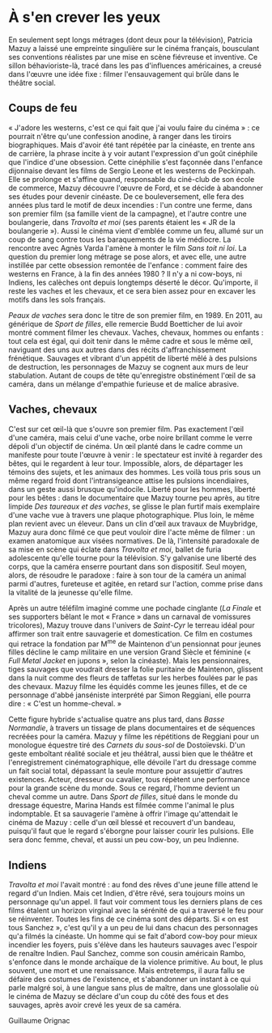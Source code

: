 # À s'en crever les yeux

En seulement sept longs métrages (dont deux pour la télévision), Patricia Mazuy a laissé une empreinte singulière sur le cinéma français, bousculant ses conventions réalistes par une mise en scène fiévreuse et inventive. Ce sillon béhavioriste-là, tracé dans les pas d'influences américaines, a creusé dans l'œuvre une idée fixe : filmer l'ensauvagement qui brûle dans le théâtre social.

## Coups de feu

« J'adore les westerns, c'est ce qui fait que j'ai voulu faire du cinéma » : ce pourrait n'être qu'une confession anodine, à ranger dans les tiroirs biographiques. Mais d'avoir été tant répétée par la cinéaste, en trente ans de carrière, la phrase incite à y voir autant l'expression d'un goût cinéphile que l'indice d'une obsession. Cette cinéphilie s'est façonnée dans l'enfance dijonnaise devant les films de Sergio Leone et les westerns de Peckinpah. Elle se prolonge et s'affine quand, responsable du ciné-club de son école de commerce, Mazuy découvre l'œuvre de Ford, et se décide à abandonner ses études pour devenir cinéaste. De ce bouleversement, elle fera des années plus tard le motif de deux incendies : l'un contre une ferme, dans son premier film (sa famille vient de la campagne), et l'autre contre une boulangerie, dans _Travolta et moi_ (ses parents étaient les « JR de la boulangerie »). Aussi le cinéma vient d'emblée comme un feu, allumé sur un coup de sang contre tous les baraquements de la vie médiocre. La rencontre avec Agnès Varda l'amène à monter le film _Sans toit ni loi_. La question du premier long métrage se pose alors, et avec elle, une autre instillée par cette obsession remontée de l'enfance : comment faire des westerns en France, à la fin des années 1980 ? Il n'y a ni cow-boys, ni Indiens, les calèches ont depuis longtemps déserté le décor. Qu'importe, il reste les vaches et les chevaux, et ce sera bien assez pour en excaver les motifs dans les sols français.

_Peaux de vaches_ sera donc le titre de son premier film, en 1989. En 2011, au générique de _Sport de filles_, elle remercie Budd Boetticher de lui avoir montré comment filmer les chevaux. Vaches, chevaux, hommes ou enfants : tout cela est égal, qui doit tenir dans le même cadre et sous le même œil, naviguant des uns aux autres dans des récits d'affranchissement frénétique. Sauvages et vibrant d'un appétit de liberté mêlé à des pulsions de destruction, les personnages de Mazuy se cognent aux murs de leur stabulation. Autant de coups de tête qu'enregistre obstinément l'œil de sa caméra, dans un mélange d'empathie furieuse et de malice abrasive.

## Vaches, chevaux

C'est sur cet œil-là que s'ouvre son premier film. Pas exactement l'œil d'une caméra, mais celui d'une vache, orbe noire brillant comme le verre dépoli d'un objectif de cinéma. Un œil planté dans le cadre comme un manifeste pour toute l'œuvre à venir : le spectateur est invité à regarder des bêtes, qui le regardent à leur tour. Impossible, alors, de départager les témoins des sujets, et les animaux des hommes. Les voilà tous pris sous un même regard froid dont l'intransigeance attise les pulsions incendiaires, dans un geste aussi brusque qu'indocile. Liberté pour les hommes, liberté pour les bêtes : dans le documentaire que Mazuy tourne peu après, au titre limpide _Des taureaux et des vaches_, se glisse le plan furtif mais exemplaire d'une vache vue à travers une plaque photographique. Plus loin, le même plan revient avec un éleveur. Dans un clin d'œil aux travaux de Muybridge, Mazuy aura donc filmé ce que peut vouloir dire l'acte même de filmer : un examen anatomique aux visées normatives. De là, l'intensité paradoxale de sa mise en scène qui éclate dans _Travolta et moi_, ballet de furia adolescente qu'elle tourne pour la télévision. S'y galvanise une liberté des corps, que la caméra enserre pourtant dans son dispositif. Seul moyen, alors, de résoudre le paradoxe : faire à son tour de la caméra un animal parmi d'autres, fureteuse et agitée, en retard sur l'action, comme prise dans la vitalité de la jeunesse qu'elle filme.

Après un autre téléfilm imaginé comme une pochade cinglante (_La Finale_ et ses supporters bêlant le mot « France » dans un carnaval de vomissures tricolores), Mazuy trouve dans l'univers de _Saint-Cyr_ le terreau idéal pour affirmer son trait entre sauvagerie et domestication. Ce film en costumes qui retrace la fondation par M<sup>me</sup> de Maintenon d'un pensionnat pour jeunes filles décline le camp militaire en une version Grand Siècle et féminine (« _Full Metal Jacket_ en jupons », selon la cinéaste). Mais les pensionnaires, tiges sauvages que voudrait dresser la folie puritaine de Maintenon, glissent dans la nuit comme des fleurs de taffetas sur les herbes foulées par le pas des chevaux. Mazuy filme les équidés comme les jeunes filles, et de ce personnage d'abbé janséniste interprété par Simon Reggiani, elle pourra dire : « C'est un homme-cheval. »

Cette figure hybride s'actualise quatre ans plus tard, dans _Basse Normandie_, à travers un tissage de plans documentaires et de séquences recréées pour la caméra. Mazuy y filme les répétitions de Reggiani pour un monologue équestre tiré des _Carnets du sous-sol_ de Dostoïevski. D'un geste emboîtant réalité sociale et jeu théâtral, aussi bien que le théâtre et l'enregistrement cinématographique, elle dévoile l'art du dressage comme un fait social total, dépassant la seule monture pour assujettir d'autres existences. Acteur, dresseur ou cavalier, tous répètent une performance pour la grande scène du monde. Sous ce regard, l'homme devient un cheval comme un autre. Dans _Sport de filles_, situé dans le monde du dressage équestre, Marina Hands est filmée comme l'animal le plus indomptable. Et sa sauvagerie l'amène à offrir l'image qu'attendait le cinéma de Mazuy : celle d'un œil blessé et recouvert d'un bandeau, puisqu'il faut que le regard s'éborgne pour laisser courir les pulsions. Elle sera donc femme, cheval, et aussi un peu cow-boy, un peu Indienne.

## Indiens

_Travolta et moi_ l'avait montré : au fond des rêves d'une jeune fille attend le regard d'un Indien. Mais cet Indien, d'être rêvé, sera toujours moins un personnage qu'un appel. Il faut voir comment tous les derniers plans de ces films étalent un horizon virginal avec la sérénité de qui a traversé le feu pour se réinventer. Toutes les fins de ce cinéma sont des départs. Si « on est tous Sanchez », c'est qu'il y a un peu de lui dans chacun des personnages qu'a filmés la cinéaste. Un homme qui se fait d'abord cow-boy pour mieux incendier les foyers, puis s'élève dans les hauteurs sauvages avec l'espoir de renaître Indien. Paul Sanchez, comme son cousin américain Rambo, s'enfonce dans le monde archaïque de la violence primitive. Au bout, le plus souvent, une mort et une renaissance. Mais entretemps, il aura fallu se défaire des costumes de l'existence, et s'abandonner un instant à ce qui parle malgré soi, à une langue sans plus de maître, dans une glossolalie où le cinéma de Mazuy se déclare d'un coup du côté des fous et des sauvages, après avoir crevé les yeux de sa caméra.

Guillaume Orignac
